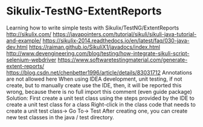 # Sikulix-TestNG-ExtentReports
Learning how to write simple tests with Sikulix/TestNG/ExtentReports
http://sikulix.com/
https://javapointers.com/tutorial/sikuli/sikuli-java-tutorial-and-example/
https://sikulix-2014.readthedocs.io/en/latest/faq/030-java-dev.html
https://raiman.github.io/SikuliX1/javadocs/index.html
http://www.devengineering.com/blog/testing/how-integrate-sikuli-script-selenium-webdriver
https://www.softwaretestingmaterial.com/generate-extent-reports/
https://blog.csdn.net/chenbetter1996/article/details/83031712
Annotations are not allowed here
When using IDEA development, unit testing, if not create, but to manually create use the IDE, then, it will be reported this wrong, because there is no full import this comment (even guide package)
Solution:
First create a unit test class using the steps provided by the IDE to create a unit test class for a class
Right-click in the class code that needs to create a unit test class-> Go To-> Test
After creating one, you can create new test classes in the java / test directory.
